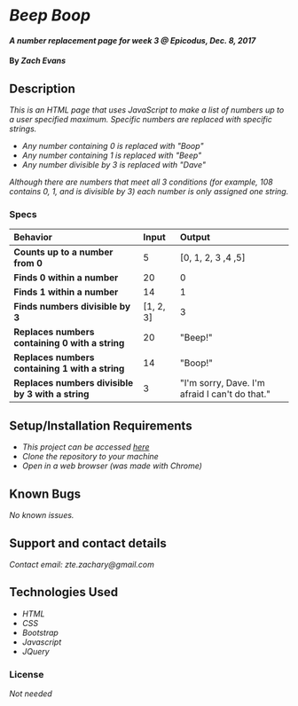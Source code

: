 # _Beep Boop_

#### _A number replacement page for week 3 @ Epicodus, Dec. 8, 2017_

#### By _**Zach Evans**_

## Description

_This is an HTML page that uses JavaScript to make a list of numbers up to a user specified maximum. Specific numbers are replaced with specific strings._
* _Any number containing 0 is replaced with "Boop"_
* _Any number containing 1 is replaced with "Beep"_
* _Any number divisible by 3 is replaced with "Dave"_

_Although there are numbers that meet all 3 conditions (for example, 108 contains 0, 1, and is divisible by 3) each number is only assigned one string._


### Specs
| Behavior | Input | Output |
| :-------------     | :------------- | :-------------
| **Counts up to a number from 0** | 5 | [0, 1, 2, 3 ,4 ,5] |
| **Finds 0 within a number**| 20 | 0 |
| **Finds 1 within a number**| 14 | 1 |
| **Finds numbers divisible by 3**| [1, 2, 3] | 3 |
| **Replaces numbers containing 0 with a string**| 20 | "Beep!" |
| **Replaces numbers containing 1 with a string**| 14 | "Boop!" |
| **Replaces numbers divisible by 3 with a string**| 3 | "I'm sorry, Dave. I'm afraid I can't do that." |


## Setup/Installation Requirements

* _This project can be accessed [here](https://github.com/ZEvans1/beep-boop.git)_
* _Clone the repository to your machine_
* _Open in a web browser (was made with Chrome)_

## Known Bugs

_No known issues._

## Support and contact details

_Contact email: zte.zachary@gmail.com_

## Technologies Used

* _HTML_
* _CSS_
* _Bootstrap_
* _Javascript_
* _JQuery_


### License

*Not needed*
